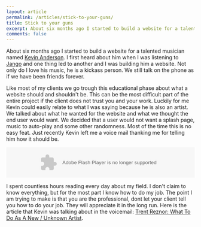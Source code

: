 ```yaml
---
layout: article
permalink: /articles/stick-to-your-guns/
title: Stick to your guns
excerpt: About six months ago I started to build a website for a talented musician named Kevin Anderson. I first heard about him when I was listening to Jango and one thing led to another and I was building him a website. Not only do I love his music, he is a kickass person. We still
comments: false
---
```


<p>About six months ago I started to build a website for a talented musician named <a href="http://kevinandersonmusic.com">Kevin Anderson</a>. I first heard about him when I was listening to <a href="http://www.jango.com/music/Kevin+Anderson+the+Stick+Em+Up+Kids">Jango</a> and one thing led to another and I was building him a website. Not only do I love his music, he is a kickass person. We still talk on the phone as if we have been friends forever.</p>
<p>Like most of my clients we go trough this educational phase about what a website should and shouldn't be. This can be the most difficult part of the entire project if the client does not trust you and your work. Luckily for me Kevin could easily relate to what I was saying because he is also an artist. We talked about what he wanted for the website and what we thought the end user would want. We decided that a user would not want a splash page, music to auto-play and some other randomness. Most of the time this is no easy feat. Just recently Kevin left me a voice mail thanking me for telling him how it should be.</p>

<object height="81" width="100%"> <param name="movie" value="http://player.soundcloud.com/player.swf?url=http%3A%2F%2Fapi.soundcloud.com%2Ftracks%2F16376640&amp;show_comments=true&amp;auto_play=false&amp;color=ff7700"></param> <param name="allowscriptaccess" value="always"></param> <embed allowscriptaccess="always" height="81" src="http://player.soundcloud.com/player.swf?url=http%3A%2F%2Fapi.soundcloud.com%2Ftracks%2F16376640&amp;show_comments=true&amp;auto_play=false&amp;color=ff7700" type="application/x-shockwave-flash" width="100%"></embed> </object>

<p>I spent countless hours reading every day about my field. I don't claim to know everything, but for the most part I know how to do my job. The point I am trying to make is that you are the professional, dont let your client tell you how to do your job. They will appreciate it in the long run. Here is the article that Kevin was talking about in the voicemail: <a href="http://www.hypebot.com/hypebot/2009/07/trent-reznor-what-to-do-as-a-new-unknown-artist.html">Trent Reznor: What To Do As A New / Unknown Artist</a>.</p>
